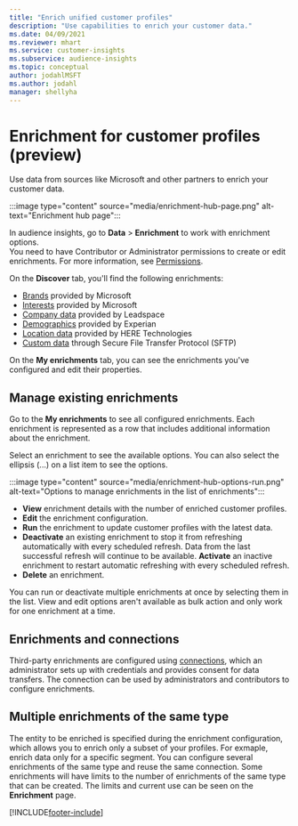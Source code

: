 ```yaml
---
title: "Enrich unified customer profiles"
description: "Use capabilities to enrich your customer data."
ms.date: 04/09/2021
ms.reviewer: mhart
ms.service: customer-insights
ms.subservice: audience-insights
ms.topic: conceptual
author: jodahlMSFT
ms.author: jodahl
manager: shellyha
---
```


# Enrichment for customer profiles (preview)

Use data from sources like Microsoft and other partners to enrich your customer data.

:::image type="content" source="media/enrichment-hub-page.png" alt-text="Enrichment hub page":::

In audience insights, go to **Data** > **Enrichment** to work with enrichment options.    
You need to have Contributor or Administrator permissions to create or edit enrichments. For more information, see [Permissions](permissions.md).

On the **Discover** tab, you'll find the following enrichments:

- [Brands](enrichment-microsoft.md) provided by Microsoft
- [Interests](enrichment-microsoft.md) provided by Microsoft
- [Company data](enrichment-leadspace.md) provided by Leadspace
- [Demographics](enrichment-experian.md) provided by Experian
- [Location data](enrichment-here.md) provided by HERE Technologies
- [Custom data](enrichment-SFTP-custom-import.md) through Secure File Transfer Protocol (SFTP)

On the **My enrichments** tab, you can see the enrichments you've configured and edit their properties.

## Manage existing enrichments

Go to the **My enrichments** to see all configured enrichments. Each enrichment is represented as a row that includes additional information about the enrichment.

Select an enrichment to see the available options. You can also select the ellipsis (...) on a list item to see the options.

:::image type="content" source="media/enrichment-hub-options-run.png" alt-text="Options to manage enrichments in the list of enrichments":::

- **View** enrichment details with the number of enriched customer profiles.
- **Edit** the enrichment configuration.
- **Run** the enrichment to update customer profiles with the latest data.
- **Deactivate** an existing enrichment to stop it from refreshing automatically with every scheduled refresh. Data from the last successful refresh will continue to be available. **Activate** an inactive enrichment to restart automatic refreshing with every scheduled refresh.
- **Delete** an enrichment.

You can run or deactivate multiple enrichments at once by selecting them in the list. View and edit options aren't available as bulk action and only work for one enrichment at a time.

## Enrichments and connections

Third-party enrichments are configured using [connections](connections.md), which an administrator sets up with credentials and provides consent for data transfers. The connection can be used by administrators and contributors to configure enrichments.  

## Multiple enrichments of the same type

The entity to be enriched is specified during the enrichment configuration, which allows you to enrich only a subset of your profiles. For exmaple, enrich data only for a specific segment. You can configure several enrichments of the same type and reuse the same connection. Some enrichments will have limits to the number of enrichments of the same type that can be created. The limits and current use can be seen on the **Enrichment** page.

[!INCLUDE[footer-include](../includes/footer-banner.md)]
